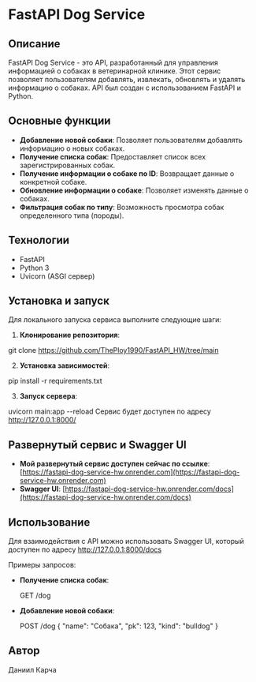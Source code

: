 # FastAPI Dog Service

## Описание

FastAPI Dog Service - это API, разработанный для управления информацией о собаках в ветеринарной клинике. Этот сервис позволяет пользователям добавлять, извлекать, обновлять и удалять информацию о собаках. API был создан с использованием FastAPI и Python.

## Основные функции

- **Добавление новой собаки**: Позволяет пользователям добавлять информацию о новых собаках.
- **Получение списка собак**: Предоставляет список всех зарегистрированных собак.
- **Получение информации о собаке по ID**: Возвращает данные о конкретной собаке.
- **Обновление информации о собаке**: Позволяет изменять данные о собаках.
- **Фильтрация собак по типу**: Возможность просмотра собак определенного типа (породы).

## Технологии

- FastAPI
- Python 3
- Uvicorn (ASGI сервер)

## Установка и запуск

Для локального запуска сервиса выполните следующие шаги:

1. **Клонирование репозитория**:

  git clone https://github.com/ThePloy1990/FastAPI_HW/tree/main

2. **Установка зависимостей**:

  pip install -r requirements.txt
  
3. **Запуск сервера**:

  uvicorn main:app --reload
  Сервис будет доступен по адресу http://127.0.0.1:8000/

## Развернутый сервис и Swagger UI

- **Мой развернутый сервис доступен сейчас по ссылке**: [https://fastapi-dog-service-hw.onrender.com](https://fastapi-dog-service-hw.onrender.com)
- **Swagger UI**: [https://fastapi-dog-service-hw.onrender.com/docs](https://fastapi-dog-service-hw.onrender.com/docs)

## Использование

Для взаимодействия с API можно использовать Swagger UI, который доступен по адресу http://127.0.0.1:8000/docs

Примеры запросов:

- **Получение списка собак**:

  GET /dog

- **Добавление новой собаки**:

  POST /dog
  {
    "name": "Собака",
    "pk": 123,
    "kind": "bulldog"
  }


## Автор

Даниил Карча
